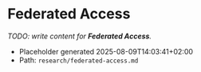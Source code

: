 # Federated Access

_TODO: write content for **Federated Access**._

- Placeholder generated 2025-08-09T14:03:41+02:00
- Path: `research/federated-access.md`
